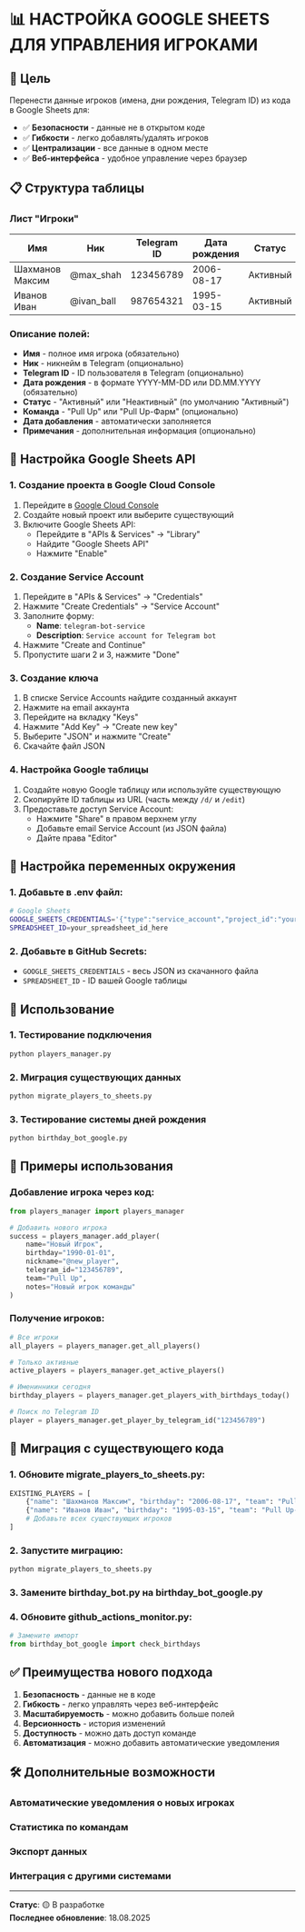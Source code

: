 # 📊 НАСТРОЙКА GOOGLE SHEETS ДЛЯ УПРАВЛЕНИЯ ИГРОКАМИ

## 🎯 Цель

Перенести данные игроков (имена, дни рождения, Telegram ID) из кода в Google Sheets для:
- ✅ **Безопасности** - данные не в открытом коде
- ✅ **Гибкости** - легко добавлять/удалять игроков
- ✅ **Централизации** - все данные в одном месте
- ✅ **Веб-интерфейса** - удобное управление через браузер

## 📋 Структура таблицы

### Лист "Игроки"

| Имя | Ник | Telegram ID | Дата рождения | Статус | Команда | Дата добавления | Примечания |
|-----|-----|-------------|---------------|--------|---------|-----------------|------------|
| Шахманов Максим | @max_shah | 123456789 | 2006-08-17 | Активный | Pull Up | 2025-08-18 | Мигрирован из кода |
| Иванов Иван | @ivan_ball | 987654321 | 1995-03-15 | Активный | Pull Up-Фарм | 2025-08-18 | - |

### Описание полей:

- **Имя** - полное имя игрока (обязательно)
- **Ник** - никнейм в Telegram (опционально)
- **Telegram ID** - ID пользователя в Telegram (опционально)
- **Дата рождения** - в формате YYYY-MM-DD или DD.MM.YYYY (обязательно)
- **Статус** - "Активный" или "Неактивный" (по умолчанию "Активный")
- **Команда** - "Pull Up" или "Pull Up-Фарм" (опционально)
- **Дата добавления** - автоматически заполняется
- **Примечания** - дополнительная информация (опционально)

## 🔧 Настройка Google Sheets API

### 1. Создание проекта в Google Cloud Console

1. Перейдите в [Google Cloud Console](https://console.cloud.google.com/)
2. Создайте новый проект или выберите существующий
3. Включите Google Sheets API:
   - Перейдите в "APIs & Services" → "Library"
   - Найдите "Google Sheets API"
   - Нажмите "Enable"

### 2. Создание Service Account

1. Перейдите в "APIs & Services" → "Credentials"
2. Нажмите "Create Credentials" → "Service Account"
3. Заполните форму:
   - **Name**: `telegram-bot-service`
   - **Description**: `Service account for Telegram bot`
4. Нажмите "Create and Continue"
5. Пропустите шаги 2 и 3, нажмите "Done"

### 3. Создание ключа

1. В списке Service Accounts найдите созданный аккаунт
2. Нажмите на email аккаунта
3. Перейдите на вкладку "Keys"
4. Нажмите "Add Key" → "Create new key"
5. Выберите "JSON" и нажмите "Create"
6. Скачайте файл JSON

### 4. Настройка Google таблицы

1. Создайте новую Google таблицу или используйте существующую
2. Скопируйте ID таблицы из URL (часть между `/d/` и `/edit`)
3. Предоставьте доступ Service Account:
   - Нажмите "Share" в правом верхнем углу
   - Добавьте email Service Account (из JSON файла)
   - Дайте права "Editor"

## 🔑 Настройка переменных окружения

### 1. Добавьте в .env файл:

```bash
# Google Sheets
GOOGLE_SHEETS_CREDENTIALS='{"type":"service_account","project_id":"your-project","private_key_id":"...","private_key":"-----BEGIN PRIVATE KEY-----\n...\n-----END PRIVATE KEY-----\n","client_email":"telegram-bot-service@your-project.iam.gserviceaccount.com","client_id":"...","auth_uri":"https://accounts.google.com/o/oauth2/auth","token_uri":"https://oauth2.googleapis.com/token","auth_provider_x509_cert_url":"https://www.googleapis.com/oauth2/v1/certs","client_x509_cert_url":"https://www.googleapis.com/robot/v1/metadata/x509/telegram-bot-service%40your-project.iam.gserviceaccount.com"}'
SPREADSHEET_ID=your_spreadsheet_id_here
```

### 2. Добавьте в GitHub Secrets:

- `GOOGLE_SHEETS_CREDENTIALS` - весь JSON из скачанного файла
- `SPREADSHEET_ID` - ID вашей Google таблицы

## 🚀 Использование

### 1. Тестирование подключения

```bash
python players_manager.py
```

### 2. Миграция существующих данных

```bash
python migrate_players_to_sheets.py
```

### 3. Тестирование системы дней рождения

```bash
python birthday_bot_google.py
```

## 📝 Примеры использования

### Добавление игрока через код:

```python
from players_manager import players_manager

# Добавить нового игрока
success = players_manager.add_player(
    name="Новый Игрок",
    birthday="1990-01-01",
    nickname="@new_player",
    telegram_id="123456789",
    team="Pull Up",
    notes="Новый игрок команды"
)
```

### Получение игроков:

```python
# Все игроки
all_players = players_manager.get_all_players()

# Только активные
active_players = players_manager.get_active_players()

# Именинники сегодня
birthday_players = players_manager.get_players_with_birthdays_today()

# Поиск по Telegram ID
player = players_manager.get_player_by_telegram_id("123456789")
```

## 🔄 Миграция с существующего кода

### 1. Обновите migrate_players_to_sheets.py:

```python
EXISTING_PLAYERS = [
    {"name": "Шахманов Максим", "birthday": "2006-08-17", "team": "Pull Up"},
    {"name": "Иванов Иван", "birthday": "1995-03-15", "team": "Pull Up-Фарм"},
    # Добавьте всех существующих игроков
]
```

### 2. Запустите миграцию:

```bash
python migrate_players_to_sheets.py
```

### 3. Замените birthday_bot.py на birthday_bot_google.py

### 4. Обновите github_actions_monitor.py:

```python
# Замените импорт
from birthday_bot_google import check_birthdays
```

## ✅ Преимущества нового подхода

1. **Безопасность** - данные не в коде
2. **Гибкость** - легко управлять через веб-интерфейс
3. **Масштабируемость** - можно добавить больше полей
4. **Версионность** - история изменений
5. **Доступность** - можно дать доступ команде
6. **Автоматизация** - можно добавить автоматические уведомления

## 🛠️ Дополнительные возможности

### Автоматические уведомления о новых игроках
### Статистика по командам
### Экспорт данных
### Интеграция с другими системами

---

**Статус**: 🟡 В разработке  
**Последнее обновление**: 18.08.2025
